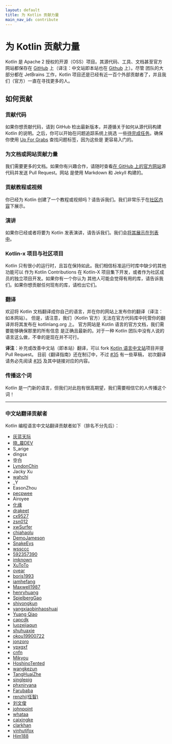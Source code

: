 ```yaml
---
layout: default
title: 为 Kotlin 贡献力量
main_nav_id: contribute
---
```


# 为 Kotlin 贡献力量

Kotlin 是 Apache 2 授权的开源（OSS）项目。其源代码、工具、文档甚至官方网站都保存在 [GitHub](https://github.com/jetbrains/kotlin) 上（译注：中文站即本站也在 [Github](https://github.com/hltj/kotlin-web-site-cn) 上）。尽管
团队的大部分都在 JetBrains 工作，Kotlin 项目还是已经有近一百个外部贡献者了，并且我们（官方）一直在寻找更多的人。

## 如何贡献

### 贡献代码

如果你想贡献代码，请到 GitHub 检出最新版本，并遵循关于如何从源代码构建 Kotlin 的说明。之后，你可以开始在问题追踪系统上挑选
一些[待完成任务](https://youtrack.jetbrains.com/issues/KT?q=%23Unresolved+)。确保你使用 [Up For Grabs](https://youtrack.jetbrains.com/issues/KT?q=%23Unresolved+tag%3A+%7BUp+For+Grabs%7D) 查找问题标签，因为这些是
更容易入门的。

### 为文档或网站贡献力量

我们需要更多的文档。如果你有兴趣合作，请随时查看[在 GitHub 上的官方网站](https://github.com/jetbrains/kotlin-web-site)源代码并发送 Pull Request。网站
是使用 Markdown 和 Jekyll 构建的。

### 贡献教程或视频

你已经为 Kotlin 创建了一个教程或视频吗？请告诉我们。我们非常乐于在[社区内容](http://www.kotlincn.net/docs/resources.html)下展示。

### 演讲

如果你已经或者将要为 Kotlin 发表演讲，请告诉我们。我们会[将其展示在列表中](http://www.kotlincn.net/docs/events.html)。

### Kotlin-x 项目与社区项目

Kotlin 只有很小的运行时，且旨在保持如此。我们相信标准运行时库中缺少的其他功能可以
作为 Kotlin Contributions 在 Kotlin-X 项目集下开发，或者作为社区成员的独立项目开发。如果你有一个你认为
其他人可能会觉得有用的库，请告诉我们。如果你想贡献任何现有的库，请检出它们。

### 翻译

欢迎将 Kotlin 文档翻译成你自己的语言，并在你的网站上发布你的翻译（译注：如本网站）。
但是，请注意，我们（Kotlin 官方）无法在官方代码库中托管你的翻译并将其发布在 kotlinlang.org 上。
官方网站是 Kotlin 语言的官方文档，我们需要能够确保那里的所有信息
是正确且最新的。对于一种 Kotlin 团队中没有人说的语言这么做，不幸的是现在并不可行。

**译注**：补充或改善中文站（即本站）翻译，可以 fork [Kotlin 语言中文站](https://github.com/hltj/kotlin-web-site-cn)项目并提 Pull Request。
目前《翻译指南》还在制订中，不过 [#35](https://github.com/hltj/kotlin-web-site-cn/issues/35) 有一些草稿，
初次翻译请务必先阅读 [#35](https://github.com/hltj/kotlin-web-site-cn/issues/35) 及其中链接对应的内容。

### 传播这个词

Kotlin 是一门新的语言，但我们对此抱有很高期望，我们需要相信它的人传播这个词！

---

### 中文站翻译贡献者

Kotlin 编程语言中文站翻译贡献者如下（排名不分先后）：

* [灰蓝天际](https://github.com/hltj)
* [晓_晨DEV](http://tanfujun.com/)
* S_arige
* dingsx
* 空白
* [LyndonChin](https://github.com/LyndonChin)
* Jacky Xu
* [wahchi](https://github.com/wahchi)
* _Y
* EasonZhou
* [pecpwee](https://github.com/pecpwee)
* Airoyee
* [化缘](http://frblog.sinaapp.com/)
* [drakeet](https://github.com/drakeet)
* [cx9527](https://github.com/cx9527)
* [zsn012](http://github.com/zsn012)
* [xwSurfer](https://github.com/xwSurfer)
* [chiahaolu](https://github.com/chiahaolu)
* [DemoJameson](http://www.demojameson.com/)
* [SnakeEys](https://github.com/SnakeEys)
* [wssccc](https://github.com/wssccc)
* [592357390](https://github.com/592357390)
* [imknown](https://github.com/imknown)
* [XuToTo](https://github.com/XuToTo)
* [ovear](https://github.com/ovear)
* [boris1993](https://github.com/boris1993)
* [iamhefang](https://github.com/iamhefang)
* [Maxwell1987](https://github.com/Maxwell1987)
* [henryhuang](https://github.com/henryhuang)
* [SpielbergGao](https://github.com/SpielbergGao)
* [shiyongkun](https://github.com/shiyongkun)
* [yangxiaobinhaoshuai](https://github.com/yangxiaobinhaoshuai)
* [Yuang Qiao](https://github.com/qiaoyuang)
* [capcdk](https://github.com/capcdk)
* [luozejiaqun](https://github.com/luozejiaqun)
* [shuhuaxie](https://github.com/shuhuaxie)
* [okou19900722](https://github.com/okou19900722)
* [jonzoro](https://github.com/jonzoro)
* [ypxgxf](https://github.com/ypxgxf)
* [cnfn](https://github.com/cnfn)
* [Mikyou](https://juejin.im/user/5879cfcd5c497d0058984421)
* [HoshinoTented](https://github.com/HoshinoTented)
* [wangkezun](https://github.com/wangkezun)
* [TangHuaiZhe](https://github.com/TangHuaiZhe)
* [singlepig](https://github.com/singlepig)
* [phxnirvana](https://github.com/phxnirvana)
* [Farubaba](https://github.com/Farubaba)
* [renzhi(任智)](https://github.com/hhzrz)
* [刘文俊](https://www.liuwj.me)
* [johnpoint](https://github.com/johnpoint)
* [whataa](https://github.com/whataa)
* [caixingke](https://github.com/caixingke)
* [clarkhan](https://github.com/clarkhan)
* [yinhutjfox](https://github.com/yinhutjfox)
* [Him188](https://github.com/Him188)
